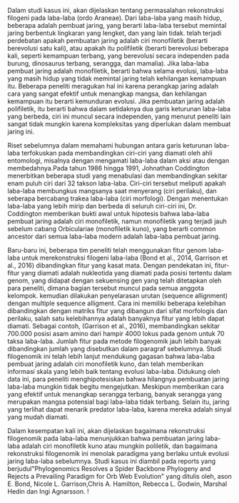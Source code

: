 Dalam studi kasus ini, akan dijelaskan tentang permasalahan rekonstruksi filogeni pada laba-laba (ordo Araneae). Dari laba-laba yang masih hidup, beberapa adalah pembuat jaring, yang berarti laba-laba tersebut memintal jaring berbentuk lingkaran yang lengket, dan yang lain tidak. telah terjadi perdebatan apakah pembuatan jaring adalah ciri monofiletik (berarti berevolusi satu kali), atau apakah itu polifiletik (berarti berevolusi beberapa kali, seperti kemampuan terbang, yang berevolusi secara independen pada burung, dinosaurus terbang, serangga, dan mamalia). Jika laba-laba pembuat jaring adalah monofiletik, berarti bahwa selama evolusi, laba-laba yang masih hidup yang tidak memintal jaring telah kehilangan kemampuan itu. Beberapa peneliti meragukan hal ini karena perangkap jaring adalah cara yang sangat efektif untuk menangkap mangsa, dan kehilangan kemampuan itu berarti kemunduran evolusi. Jika pembuatan jaring adalah polifiletik, itu berarti bahwa dalam setidaknya dua garis keturunan laba-laba yang berbeda, ciri ini muncul secara independen, yang menurut peneliti lain sangat tidak mungkin karena kompleksitas yang diperlukan dalam membuat jaring ini.


Riset sebelumnya dalam memahami hubungan antara garis keturunan laba-laba terfokuskan pada membandingkan ciri-ciri yang diamati oleh ahli entomologi, misalnya dengan mengamati laba-laba dalam aksi atau dengan membedahnya.Pada tahun 1986 hingga 1991, Johnathan Coddington menerbitkan beberapa studi yang menabulasi dan membandingkan sekitar enam puluh ciri dari 32 takson laba-laba. Ciri-ciri tersebut meliputi apakah laba-laba membungkus mangsanya saat menyerang (ciri perilaku), dan seberapa bercabang trakea laba-laba (ciri morfologi). Dengan menentukan laba-laba yang lebih mirip dan berbeda di seluruh ciri-ciri ini, Dr. Coddington memberikan bukti awal untuk hipotesis bahwa laba-laba pembuat jaring  adalah ciri monofiletik, namun monofiletik yang terjadi jauh sebelum cabang Orbiculariae (monofiletik kuno), yang berarti common ancestor dari semua laba-laba modern adalah laba-laba pembuat jaring.


Baru-baru ini, beberapa tim peneliti telah menggunakan fitur genom laba-laba untuk merekonstruksi filogeni laba-laba (Bond et al., 2014, Garrison et al., 2016) dibandingkan fitur yang kasat mata. Dengan pendekatan ini, fitur-fitur yang diamati adalah nukleotida yang diamati pada posisi tertentu dalam genom, yang didapat dengan sekuensing gen yang telah ditetapkan oleh para peneliti, dimana bagian tersebut muncul pada semua anggota kelompok. kemudian dilakukan penyelarasan urutan (sequence allignment) dengan multiple sequence alligment. Cara ini memiliki beberapa kelebihan dibandingkan dengan matriks fitur yang dibangun dari sifat morfologis dan perilaku, salah satu kelebihannya adalah banyaknya fitur yang lebih dapat diamati. Sebagai contoh, (Garrison et al., 2016), membandingkan sekitar 700.000 posisi asam amino dari hampir 4000 lokus pada genom untuk 70 taksa laba-laba. Jumlah fitur pada metode filogenomik jauh lebih banyak dibandingkan jumlah yang disebutkan dalam paragraf sebelumnya. Studi filogenomik ini telah lebih lanjut mendukung gagasan bahwa laba-laba pembuat jaring adalah ciri monofiletik kuno, dan telah memberikan informasi skala yang lebih baik tentang evolusi laba-laba. Didukung oleh data ini, para peneliti menghipotesiskan bahwa hilangnya pembuatan jaring laba-laba mungkin tidak begitu mengejutkan. Meskipun memberikan cara yang efektif untuk menangkap serangga terbang, banyak serangga yang merupakan mangsa potensial bagi laba-laba tidak terbang. Selain itu, jaring yang terlihat dapat menarik predator laba-laba, karena mereka adalah sinyal yang mudah diamati.


Dalam kesempatan kali ini, akan dijelaskan bagaimana rekonstruksi filogenomik pada laba-laba menunjukkan bahwa pembuatan jaring laba-laba adalah ciri monofiletik kuno atau mungkin poliletik, dan bagaimana rekonstruksi filogenomik ini menolak paradigma yang berlaku untuk evolusi jaring laba-laba sebelumnya. Studi kasus ini diambil pada reports yang berjudul"Phylogenomics Resolves a Spider Backbone Phylogeny and Rejects a Prevailing Paradigm for Orb Web Evolution" yang ditulis oleh, ason E. Bond, Nicole L. Garrison,Chris A. Hamilton, Rebecca L. Godwin, Marshal Hedin dan  Ingi Agnarsson.
!